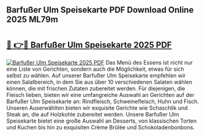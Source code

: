 ## Barfußer Ulm Speisekarte PDF Download Online 2025 ML79m

# <h2><a href="http://gce05le.nevu.top/?p=Barfu%c3%9fer+Ulm+Speisekarte">🔗 👉🔴 Barfußer Ulm Speisekarte 2025 PDF</a></h2>

[![Barfußer Ulm Speisekarte 2025 PDF](https://i.imgur.com/dBaPXMq.png)](http://gce05le.nevu.top/?p=Barfu%c3%9fer+Ulm+Speisekarte)
Das Menü des Essens ist nicht nur eine Liste von Gerichten, sondern auch die Möglichkeit, etwas für sich selbst zu wählen. Auf unserer Barfußer Ulm Speisekarte empfehlen wir einen Salatbereich, in dem Sie aus über 10 verschiedenen Salaten wählen können, die mit frischen Zutaten zubereitet werden. Für diejenigen, die Fleisch lieben, bieten wir eine umfangreiche Auswahl an Gerichten auf der Barfußer Ulm Speisekarte an: Rindfleisch, Schweinefleisch, Huhn und Fisch. Unseren Auserwählten bieten wir exquisite Gerichte wie Schaschlik und Steak an, die auf Holzkohle zubereitet werden. Unsere Barfußer Ulm Speisekarte bietet eine große Auswahl an Desserts, von klassischen Torten und Kuchen bis hin zu exquisiten Crème Brûlée und Schokoladenbonbons.
